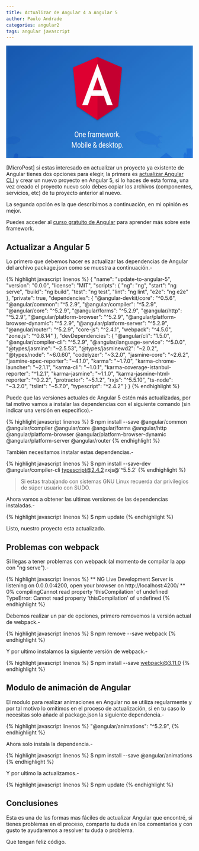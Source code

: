 ```yaml
---
title: Actualizar de Angular 4 a Angular 5
author: Paulo Andrade
categories: angular2
tags: angular javascript
---
```


![Angular](/img/angular2.jpg)

[MicroPost] si estas interesado en actualizar un proyecto ya existente de Angular tienes dos opciones para elegir, la primera es [actualizar Angular CLI](/articulos/actualizar-angular-cli-y-crear-proyecto-para-angular-5.html) y crear un nuevo proyecto en Angular 5, si lo haces de esta forma, una vez creado el proyecto nuevo solo debes copiar los archivos (componentes, servicios, etc) de tu proyecto anterior al nuevo.

La segunda opción es la que describimos a continuación, en mi opinión es mejor.

<div class="redes-background">
Puedes acceder al <a href="http://github.com/codeandomx/curso-de-introduccion-a-angular" target="_blank">curso gratuito de Angular</a> para aprender más sobre este framework.
</div>

## Actualizar a Angular 5

Lo primero que debemos hacer es actualizar las dependencias de Angular del archivo package.json como se muestra a continuación.-

<ins class="adsbygoogle"
     style="display:block; text-align:center;"
     data-ad-layout="in-article"
     data-ad-format="fluid"
     data-ad-client="ca-pub-0593566584451788"
     data-ad-slot="1426664336"></ins>
<script>
     (adsbygoogle = window.adsbygoogle || []).push({});
</script>

{% highlight javascript linenos %}
{
    "name": "update-to-angular-5",
    "version": "0.0.0",
    "license": "MIT",
    "scripts": {
        "ng": "ng",
        "start": "ng serve",
        "build": "ng build",
        "test": "ng test",
        "lint": "ng lint",
        "e2e": "ng e2e"
    },
    "private": true,
    "dependencies": {
        "@angular-devkit/core": "^0.5.6",
        "@angular/common": "^5.2.9",
        "@angular/compiler": "^5.2.9",
        "@angular/core": "^5.2.9",
        "@angular/forms": "^5.2.9",
        "@angular/http": "^5.2.9",
        "@angular/platform-browser": "^5.2.9",
        "@angular/platform-browser-dynamic": "^5.2.9",
        "@angular/platform-server": "^5.2.9",
        "@angular/router": "^5.2.9",
        "core-js": "^2.4.1",
        "webpack": "^4.5.0",
        "zone.js": "^0.8.14"
    },
    "devDependencies": {
        "@angular/cli": "1.5.0",
        "@angular/compiler-cli": "^5.2.9",
        "@angular/language-service": "^5.0.0",
        "@types/jasmine": "~2.5.53",
        "@types/jasminewd2": "~2.0.2",
        "@types/node": "~6.0.60",
        "codelyzer": "~3.2.0",
        "jasmine-core": "~2.6.2",
        "jasmine-spec-reporter": "~4.1.0",
        "karma": "~1.7.0",
        "karma-chrome-launcher": "~2.1.1",
        "karma-cli": "~1.0.1",
        "karma-coverage-istanbul-reporter": "^1.2.1",
        "karma-jasmine": "~1.1.0",
        "karma-jasmine-html-reporter": "^0.2.2",
        "protractor": "~5.1.2",
        "rxjs": "^5.5.10",
        "ts-node": "~3.2.0",
        "tslint": "~5.7.0",
        "typescript": "^2.4.2"
    }
}
{% endhighlight %}

Puede que las versiones actuales de Angular 5 estén más actualizadas, por tal motivo vamos a instalar las dependencias con el siguiente comando (sin indicar una versión en especifico).-

{% highlight javascript linenos %}
$ npm install --save @angular/common @angular/compiler @angular/core @angular/forms @angular/http @angular/platform-browser @angular/platform-browser-dynamic @angular/platform-server @angular/router
{% endhighlight %}

También necesitamos instalar estas dependencias.-

{% highlight javascript linenos %}
$ npm install --save-dev @angular/compiler-cli typescript@2.4.2 rxjs@'^5.5.2'
{% endhighlight %}

> Si estas trabajando con sistemas GNU Linux recuerda dar privilegios de súper usuario con SUDO.

Ahora vamos a obtener las ultimas versiones de las dependencias instaladas.-

{% highlight javascript linenos %}
$ npm update
{% endhighlight %}

Listo, nuestro proyecto esta actualizado.

## Problemas con webpack
Si llegas a tener problemas con webpack (al momento de compilar la app con "ng serve").-

{% highlight javascript linenos %}
** NG Live Development Server is listening on 0.0.0.0:4200, open your browser on http://localhost:4200/ **
  0% compilingCannot read property 'thisCompilation' of undefined
TypeError: Cannot read property 'thisCompilation' of undefined
{% endhighlight %}

Debemos realizar un par de opciones, primero removemos la versión actual de webpack.-

{% highlight javascript linenos %}
$ npm remove --save webpack
{% endhighlight %}

Y por ultimo instalamos la siguiente versión de webpack.-

{% highlight javascript linenos %}
$ npm install --save webpack@3.11.0
{% endhighlight %}

## Modulo de animación de Angular

El modulo para realizar animaciones en Angular no se utiliza regularmente y por tal motivo lo omitimos en el proceso de actualización, si en tu caso lo necesitas solo añade al package.json la siguiente dependencia.-

{% highlight javascript linenos %}
"@angular/animations": "^5.2.9",
{% endhighlight %}

Ahora solo instala la dependencia.-

{% highlight javascript linenos %}
$ npm install --save @angular/animations
{% endhighlight %}

Y por ultimo la actualizamos.-

{% highlight javascript linenos %}
$ npm update
{% endhighlight %}

## Conclusiones

Esta es una de las formas  mas fáciles de actualizar Angular que encontré, si tienes problemas en el proceso, comparte tu duda en los comentarios y con gusto te ayudaremos a resolver tu duda o problema.

Que tengan feliz código.